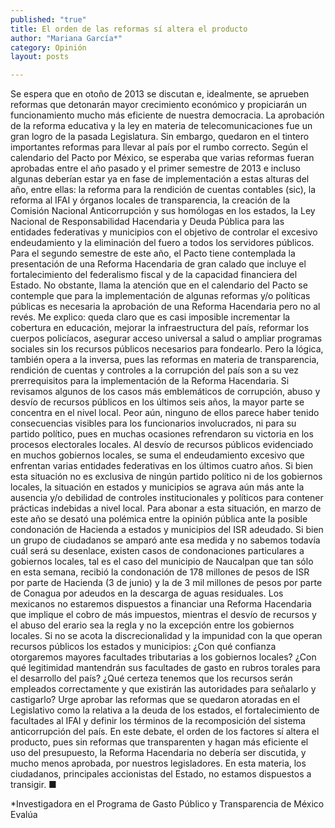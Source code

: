 ```yaml
---
published: "true"
title: El orden de las reformas sí altera el producto
author: "Mariana García*"
category: Opinión
layout: posts

---
```


Se espera que en otoño de 2013 se discutan e, idealmente, se aprueben reformas que detonarán mayor crecimiento económico y propiciarán un funcionamiento mucho más eficiente de nuestra democracia. La aprobación de la reforma educativa y la ley en materia de telecomunicaciones fue un gran logro de la pasada Legislatura. Sin embargo, quedaron en el tintero importantes reformas para llevar al país por el rumbo correcto.
Según el calendario del Pacto por México, se esperaba que varias reformas fueran aprobadas entre el año pasado y el primer semestre de 2013 e incluso algunas deberían estar ya en fase de implementación a estas alturas del año, entre ellas: la reforma para la rendición de cuentas contables (sic), la reforma al IFAI y órganos locales de transparencia, la creación de la Comisión Nacional Anticorrupción y sus homólogas en los estados, la Ley Nacional de Responsabilidad Hacendaria y Deuda Pública para las entidades federativas y municipios con el objetivo de controlar el excesivo endeudamiento y la eliminación del fuero a todos los servidores públicos.
Para el segundo semestre de este año, el Pacto tiene contemplada la presentación de una Reforma Hacendaria de gran calado que incluye el fortalecimiento del federalismo fiscal y de la capacidad financiera del Estado. No obstante, llama la atención que en el calendario del Pacto se contemple que para la implementación de algunas reformas y/o políticas públicas es necesaria la aprobación de una Reforma Hacendaria pero no al revés. Me explico: queda claro que es casi imposible incrementar la cobertura en educación, mejorar la infraestructura del país, reformar los cuerpos policíacos, asegurar acceso universal a salud o ampliar programas sociales sin los recursos públicos necesarios para fondearlo. Pero la lógica, también opera a la inversa, pues las reformas en materia de transparencia, rendición de cuentas y controles a la corrupción del país son a su vez prerrequisitos para la implementación de la Reforma Hacendaria.
Si revisamos algunos de los casos más emblemáticos de corrupción, abuso y desvío de recursos públicos en los últimos seis años, la mayor parte se concentra en el nivel local. Peor aún, ninguno de ellos parece haber tenido consecuencias visibles para los funcionarios involucrados, ni para su partido político, pues en muchas ocasiones refrendaron su victoria en los procesos electorales locales. Al desvío de recursos públicos evidenciado en muchos gobiernos locales, se suma el endeudamiento excesivo que enfrentan varias entidades federativas en los últimos cuatro años. 
Si bien esta situación no es exclusiva de ningún partido político ni de los gobiernos locales, la situación en estados y municipios se agrava aún más ante la ausencia y/o debilidad de controles institucionales y políticos para contener prácticas indebidas a nivel local.
Para abonar a esta situación, en marzo de este año se desató una polémica entre la opinión pública ante la posible condonación de Hacienda a estados y municipios del ISR adeudado. Si bien un grupo de ciudadanos se amparó ante esa medida y no sabemos todavía cuál será su desenlace, existen casos de condonaciones particulares a gobiernos locales, tal es el caso del municipio de Naucalpan que tan sólo en esta semana, recibió la condonación de 178 millones de pesos de ISR por parte de Hacienda (3 de junio) y la de 3 mil millones de pesos por parte de Conagua por adeudos en la descarga de aguas residuales.
Los mexicanos no estaremos dispuestos a financiar una Reforma Hacendaria que implique el cobro de más impuestos, mientras el desvío de recursos y el abuso del erario sea la regla y no la excepción entre los gobiernos locales. Si no se acota la discrecionalidad y la impunidad con la que operan recursos públicos los estados y municipios: ¿Con qué confianza otorgaremos mayores facultades tributarias a los gobiernos locales? ¿Con qué legitimidad mantendrán sus facultades de gasto en rubros torales para el desarrollo del país? ¿Qué certeza tenemos que los recursos serán empleados correctamente y que existirán las autoridades para señalarlo y castigarlo? 
Urge aprobar las reformas que se quedaron atoradas en el Legislativo como la relativa a la deuda de los estados, el fortalecimiento de facultades al IFAI y definir los términos de la recomposición del sistema anticorrupción del país. En este debate, el orden de los factores sí altera el producto, pues sin reformas que transparenten y hagan más eficiente el uso del presupuesto, la Reforma Hacendaria no debería ser discutida, y mucho menos aprobada, por nuestros legisladores. En esta materia, los ciudadanos, principales accionistas del Estado, no estamos dispuestos a transigir. ■

*Investigadora en el Programa de Gasto Público y Transparencia de México Evalúa
